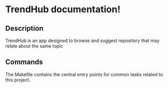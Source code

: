 # TrendHub documentation!

## Description

TrendHub is an app designed to browse and suggest repository that may relate about the same topic

## Commands

The Makefile contains the central entry points for common tasks related to this project.

